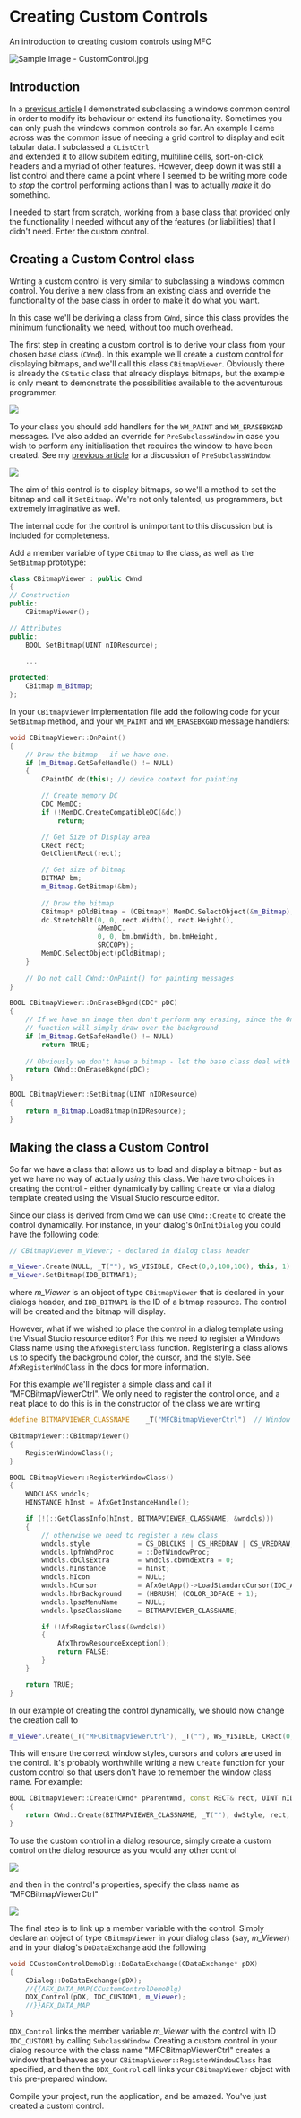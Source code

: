 # Creating Custom Controls

An introduction to creating custom controls using MFC



![Sample Image - CustomControl.jpg](https://raw.githubusercontent.com/ChrisMaunder/customcontrol/master/docs/assets/CustomControl.jpg)

## Introduction

In a [previous article](http://www.codeproject.com/miscctrl/subclassdemo.asp)
I demonstrated subclassing a windows common control in order to modify its behaviour or
extend its functionality. Sometimes you can only push the windows common controls so far.
An example I came across was the common issue of needing a grid control to display and
edit tabular data. I subclassed a `CListCtrl`       
   and extended it to allow subitem editing, multiline cells, sort-on-click headers and 
a myriad of other features. However, deep down it was still a list control and there came
a point where I seemed to be writing more code to *stop* the control performing actions than I 
was to actually *make*  it do something. 

I needed to start from scratch, working from a base class that provided only the 
functionality I needed without any of the features (or liabilities) that I didn't
need. Enter the custom control. 

## Creating a Custom Control class

Writing a custom control is very similar to subclassing a windows common control.
You derive a new class from an existing class and override the functionality of the
base class in order to make it do what you want. 

In this case we'll be deriving a class from `CWnd`, since this class provides the minimum 
functionality we need, without too much overhead. 

The first step in creating a custom control is to derive your class from your chosen base
class (`CWnd`). In this example we'll create a custom control for displaying
bitmaps, and we'll call this class `CBitmapViewer`. Obviously there is already
the `CStatic` class that already displays bitmaps, but the example is only meant 
to demonstrate the possibilities available to the adventurous programmer.

![](https://raw.githubusercontent.com/ChrisMaunder/customcontrol/master/docs/assets/CustomControl3.gif) 

To your class you should add handlers for the `WM_PAINT` and `WM_ERASEBKGND`
messages. I've also added an override for `PreSubclassWindow` in case you wish to
perform any initialisation that requires the window to have been created. See my
[previous article](http://www.codeproject.com/miscctrl/subclassdemo.asp) for a discussion
of  `PreSubclassWindow`.

![](https://raw.githubusercontent.com/ChrisMaunder/customcontrol/master/docs/assets/CustomControl4.gif) 

The aim of this control is to display bitmaps, so we'll a method to set the bitmap and call it
`SetBitmap`. We're not only talented, us programmers, but extremely imaginative as well.

The internal code for the control is unimportant to this discussion but is included for completeness.

Add a member variable of type `CBitmap` to the class, as well as the `SetBitmap`
prototype:

```cpp
class CBitmapViewer : public CWnd
{
// Construction
public:
    CBitmapViewer();

// Attributes
public:
    BOOL SetBitmap(UINT nIDResource);

    ...
    
protected:
    CBitmap m_Bitmap;
};
```

In your `CBitmapViewer` implementation file add the following code for your `SetBitmap`
method, and your `WM_PAINT` and `WM_ERASEBKGND` message handlers:

```cpp
void CBitmapViewer::OnPaint() 
{
    // Draw the bitmap - if we have one.
    if (m_Bitmap.GetSafeHandle() != NULL)
    {
        CPaintDC dc(this); // device context for painting

        // Create memory DC
        CDC MemDC;
        if (!MemDC.CreateCompatibleDC(&dc))
            return;

        // Get Size of Display area
        CRect rect;
        GetClientRect(rect);

        // Get size of bitmap
        BITMAP bm;
        m_Bitmap.GetBitmap(&bm);
        
        // Draw the bitmap
        CBitmap* pOldBitmap = (CBitmap*) MemDC.SelectObject(&m_Bitmap);
        dc.StretchBlt(0, 0, rect.Width(), rect.Height(), 
                      &MemDC, 
                      0, 0, bm.bmWidth, bm.bmHeight, 
                      SRCCOPY);
        MemDC.SelectObject(pOldBitmap);      
    }
    
    // Do not call CWnd::OnPaint() for painting messages
}

BOOL CBitmapViewer::OnEraseBkgnd(CDC* pDC) 
{
    // If we have an image then don't perform any erasing, since the OnPaint
    // function will simply draw over the background
    if (m_Bitmap.GetSafeHandle() != NULL)
        return TRUE;
    
    // Obviously we don't have a bitmap - let the base class deal with it.
    return CWnd::OnEraseBkgnd(pDC);
}

BOOL CBitmapViewer::SetBitmap(UINT nIDResource)
{
    return m_Bitmap.LoadBitmap(nIDResource);
}
```

## Making the class a Custom Control

So far we have a class that allows us to load and display a bitmap - but as yet we have no
way of actually *using* this class. We have two choices in creating the control - either
dynamically by calling `Create` or via a dialog template created using the Visual
Studio resource editor.

Since our class is derived from `CWnd` we can use `CWnd::Create` to
create the control dynamically. For instance, in your dialog's `OnInitDialog` you
could have the following code:

```cpp
// CBitmapViewer m_Viewer; - declared in dialog class header

m_Viewer.Create(NULL, _T(""), WS_VISIBLE, CRect(0,0,100,100), this, 1);
m_Viewer.SetBitmap(IDB_BITMAP1);
```

where *m\_Viewer* is an object of type `CBitmapViewer` that is declared
in your dialogs header, and `IDB_BITMAP1` is the ID of a bitmap resource. The
control will be created and the bitmap will display. 

However, what if we wished to place the control in a dialog template using the Visual
Studio resource editor? For this we need to register a Windows Class name using the
`AfxRegisterClass` function. Registering a class allows us to specify the background
color, the cursor, and the style. See `AfxRegisterWndClass` in the docs for more
information. 

For this example we'll register a simple class and call it "MFCBitmapViewerCtrl". We only
need to register the control once, and a neat place to do this is in the constructor of the
class we are writing

```cpp
#define BITMAPVIEWER_CLASSNAME    _T("MFCBitmapViewerCtrl")  // Window class name

CBitmapViewer::CBitmapViewer()
{
    RegisterWindowClass();
}

BOOL CBitmapViewer::RegisterWindowClass()
{
    WNDCLASS wndcls;
    HINSTANCE hInst = AfxGetInstanceHandle();

    if (!(::GetClassInfo(hInst, BITMAPVIEWER_CLASSNAME, &wndcls)))
    {
        // otherwise we need to register a new class
        wndcls.style            = CS_DBLCLKS | CS_HREDRAW | CS_VREDRAW;
        wndcls.lpfnWndProc      = ::DefWindowProc;
        wndcls.cbClsExtra       = wndcls.cbWndExtra = 0;
        wndcls.hInstance        = hInst;
        wndcls.hIcon            = NULL;
        wndcls.hCursor          = AfxGetApp()->LoadStandardCursor(IDC_ARROW);
        wndcls.hbrBackground    = (HBRUSH) (COLOR_3DFACE + 1);
        wndcls.lpszMenuName     = NULL;
        wndcls.lpszClassName    = BITMAPVIEWER_CLASSNAME;

        if (!AfxRegisterClass(&wndcls))
        {
            AfxThrowResourceException();
            return FALSE;
        }
    }

    return TRUE;
}
```

In our example of creating the control dynamically, we should now change the creation call to

```cpp
m_Viewer.Create(_T("MFCBitmapViewerCtrl"), _T(""), WS_VISIBLE, CRect(0,0,100,100), this, 1);
```

This will ensure the correct window styles, cursors and colors are used in the control. It's probably
worthwhile writing a new `Create` function for your custom control so that users don't
have to remember the window class name. For example:

```cpp
BOOL CBitmapViewer::Create(CWnd* pParentWnd, const RECT& rect, UINT nID, DWORD dwStyle /*=WS_VISIBLE*/)
{
    return CWnd::Create(BITMAPVIEWER_CLASSNAME, _T(""), dwStyle, rect, pParentWnd, nID);
}
```

To use the custom control in a dialog resource, simply create a custom control on the dialog
resource as you would any other control

![](https://raw.githubusercontent.com/ChrisMaunder/customcontrol/master/docs/assets/CustomControl1.gif)

and then in the control's properties, specify the class name as "MFCBitmapViewerCtrl"

![](https://raw.githubusercontent.com/ChrisMaunder/customcontrol/master/docs/assets/CustomControl2.gif)

The final step is to link up a member variable with the control. Simply declare an object
of type  `CBitmapViewer` in your dialog class (say, *m\_Viewer*) and in your
dialog's `DoDataExchange` add the following

```cpp
void CCustomControlDemoDlg::DoDataExchange(CDataExchange* pDX)
{
    CDialog::DoDataExchange(pDX);
    //{{AFX_DATA_MAP(CCustomControlDemoDlg)
    DDX_Control(pDX, IDC_CUSTOM1, m_Viewer);
    //}}AFX_DATA_MAP
}
```

`DDX_Control` links the member variable *m\_Viewer* with the control with
ID `IDC_CUSTOM1` by calling `SubclassWindow`. Creating a custom
control in your dialog resource with the class name "MFCBitmapViewerCtrl" creates a window
that behaves as your `CBitmapViewer::RegisterWindowClass` has specified, and
then the `DDX_Control` call links your `CBitmapViewer` object with
this pre-prepared window.

Compile your project, run the application, and be amazed. You've just created a custom control.
